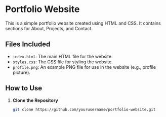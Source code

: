 # Portfolio Website

This is a simple portfolio website created using HTML and CSS. It contains sections for About, Projects, and Contact.

## Files Included

- `index.html`: The main HTML file for the website.
- `styles.css`: The CSS file for styling the website.
- `profile.png`: An example PNG file for use in the website (e.g., profile picture).

## How to Use

1. **Clone the Repository**

   ```bash
   git clone https://github.com/yourusername/portfolio-website.git
